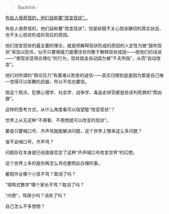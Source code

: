> Backlink: 

[有些人很奇怪的，他们自称要“改变现状”…](https://www.zhihu.com/pin/1678273199157243904)

有些人很奇怪的，他们自称要“改变现状”，但是却既不关心现状确切的真实状态、也不关心现状形成的背后的原因。

他们改变现状的最主要的理论，就是把解释现状形成的原因的人定性为做“鼓吹现状”来加以贬斥。似乎只要用威力震慑住任何敢于解释现状成因——按他们的话说——“使现状显得合理化”的行为，现状就会自动因为被“千夫所指”，从而“自动改变”。

他们对所谓的“舆论压力”有着难以割舍的迷信——其实归根到底是因为那是自己唯一觉得可以挥舞的武器，所以不信也要信。

按这个观点，犯罪心理学、社会学、战争学、毒品史研究都是些该判死罪的“帮凶罪”。

这样的思考方式，从什么角度看可以指望能“改变现状”？

世界上从无这种“不用看、不用想就可以改变的现状”。

要是只要喊口号、齐声骂就能解决问题，这个世界上哪来这么多问题？

谁不会喊口号，齐声骂？

问题存在本身就已经直接否定了这种“齐声喊口号改变世界”的幻想。

这个世界上多的是你再怎么骂也要照此办理的事。

暑假作业哪个小孩不骂？取消了吗？

“填鸭式教学”哪个家长不骂？取消了吗？

“内卷”，骂得少吗？消失了吗？

自己怎么不多想想？